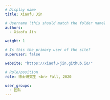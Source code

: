 ```yaml
---
# Display name
title: Xiaofu Jin

# Username (this should match the folder name)
authors:
  - Xiaofu Jin

weight: 1

# Is this the primary user of the site?
superuser: false

website: "https://xiaofu-jin.github.io/"

# Role/position
role: 博士研究生 <br> Fall, 2020

user_groups:
  - 团队
---
```

